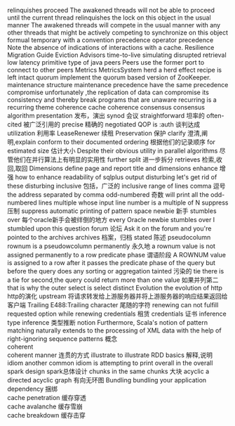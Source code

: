 relinquishes
proceed
    The awakened threads will not be able to proceed until the current
    thread relinquishes the lock on this object
in the usual manner
    The awakened threads will compete in the usual manner with any other threads that might
    be actively competing to synchronize on this object
formual
temporary
with a convention
precedence  operator precedence
Note the absence of indications of interactions with a cache.
Resilience
Migration Guide
Eviction Advisors
time-to-live
simulating
disrupted
retrieval
low latency
primitive type of java
peers
    Peers use the former port to connect to other peers
Metrics
    MetricsSystem
herd
    a herd effect
recipe
is left intact
quorum
    implement the quorum based
    version of ZooKeeper.
maintenance
    structure maintenance
precedence
    have the same precedence
compromise
    unfortunately ,the replication of data can compromise its consistency and thereby break programs that are unaware
recurring
    is a recurring theme
coherence
    cache coherence
consensus
    consensus algorithm
presentation
                                                                                                            发布，演出
synod
                                                                                                             会议
straightforward
                                                                                                           坦率的
 often-cited
                                                                                                             被广泛引用的
precise
                                                                                                            精确的
negotiated QOP is :auth
                                                                                                            谈判达成
utilization
                                                                                                             利用率
LeaseRenewer
                                                                                                             续租
Preservation
                                                                                                          保护
clarify
                                                                                                           澄清,阐明,explain
conform to their documented ordering
                                                                                                          根据他们的记录顺序
for estimated size
                                                                                                          估计大小
Despite their obvious utility in parallel algorithms
                                                                                                          尽管他们在并行算法上有明显的实用性
further split
                                                                                                          进一步拆分
retrieves
                                                                                                         检索,收回,取回
Dimensions
    define page and report title and dimensions
enhance
                                                                                                           增强
    how to enhance readability of sqlplus output
disturbing
    let's get rid of these disturbing
inclusive
                                                                                                         包括，广泛的
    inclusive range of lines
comma
                                                                                                          逗号
    the address separated by comma
odd-numbered
                                                                                                             奇数
    will print all the odd-numbered lines
multiple
    whose input line number is a multiple of N
suppress
                                                                                                           压制
    suppress automatic printing of pattern space
newbie
                                                                                                          新手
stumbles over
                                                                                                              每个oracle新手会被绊倒的地方
    every Oracle newbie stumbles over
    I stumbled upon this question
forum
                                                                                                       论坛
    Ask it on the forum and you're pointed to the archives
archives
                                                                                                        档案，归档
stated
                                                                                                          陈述
pseudocolumn
    rownum is a pseudowcolumn
permanently
                                                                                                             永久地
    a rownum value is not assigned permanently to a row
predicate phase
                                                                                                        谓语阶段
    A ROWNUM value is assigned to a row
    after it passes the predicate phase of the query but before the query
    does any sorting or aggregation
tainted
                                                                                                       污染的
tie
    there is a tie for second,the query could return more than one value                                如果并列第二
    that is why the outer select is select distinct
Evolution
   the evolution of http                                                                                           http的演化
upstream
    将请求转发给上游服务器并将上游服务器的响应结果返回给客户端
Trailing
    E488:Trailing character                                 尾随的字符
renewing
    can not fulfill requested option while renewing credentials             租赁
credentials 证书
inference
    type inference                                                          类型推断
notion
    Furthermore, Scala's notion of pattern matching naturally extends to the processing of XML data with the help of right-ignoring sequence patterns       概念                                                                          
coherent                                                                    
    coherent manner                                             连贯的方式
illustrate 
    to illustrate RDD basics                                        解释,说明
idiom 
    another common idiom is attempting to print 
overall
    in the overall spark design                                 spark总体设计
chunks
    in the same chunks                                          大块
acyclic 
    a directed acyclic graph                                    有向无环图
Bundling 
    bundling your application dependency                        捆绑    
cache penetration                                               缓存穿透            
cache avalanche                                                 缓存雪崩          
cache breakdown                                                 缓存击穿